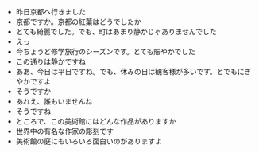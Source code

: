 * 昨日京都へ行きました
* 京都ですか。京都の紅葉はどうでしたか
* とても綺麗でした。でも、町はあまり静かじゃありませんでした
* えっ
* 今ちょうど修学旅行のシーズンです。とても賑やかでした
* この通りは静かですね
* ああ、今日は平日ですね。でも、休みの日は観客様が多いです。とでもにぎやかですよ
* そうですか
* あれえ、誰もいませんね
* そうですね
* ところで、この美術館にはどんな作品がありますか
* 世界中の有名な作家の彫刻です
* 美術館の庭にもいろいろ面白いのがありますよ
